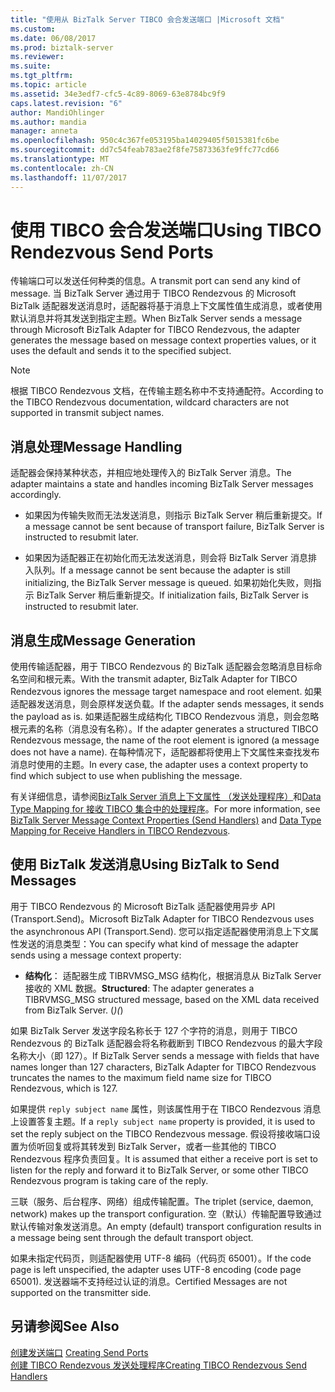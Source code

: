 ```yaml
---
title: "使用从 BizTalk Server TIBCO 会合发送端口 |Microsoft 文档"
ms.custom: 
ms.date: 06/08/2017
ms.prod: biztalk-server
ms.reviewer: 
ms.suite: 
ms.tgt_pltfrm: 
ms.topic: article
ms.assetid: 34e3edf7-cfc5-4c89-8069-63e8784bc9f9
caps.latest.revision: "6"
author: MandiOhlinger
ms.author: mandia
manager: anneta
ms.openlocfilehash: 950c4c367fe053195ba14029405f5015381fc6be
ms.sourcegitcommit: dd7c54feab783ae2f8fe75873363fe9ffc77cd66
ms.translationtype: MT
ms.contentlocale: zh-CN
ms.lasthandoff: 11/07/2017
---
```

# <a name="using-tibco-rendezvous-send-ports"></a><span data-ttu-id="a30e0-102">使用 TIBCO 会合发送端口</span><span class="sxs-lookup"><span data-stu-id="a30e0-102">Using TIBCO Rendezvous Send Ports</span></span>
<span data-ttu-id="a30e0-103">传输端口可以发送任何种类的信息。</span><span class="sxs-lookup"><span data-stu-id="a30e0-103">A transmit port can send any kind of message.</span></span> <span data-ttu-id="a30e0-104">当 BizTalk Server 通过用于 TIBCO Rendezvous 的 Microsoft BizTalk 适配器发送消息时，适配器将基于消息上下文属性值生成消息，或者使用默认消息并将其发送到指定主题。</span><span class="sxs-lookup"><span data-stu-id="a30e0-104">When BizTalk Server sends a message through Microsoft BizTalk Adapter for TIBCO Rendezvous, the adapter generates the message based on message context properties values, or it uses the default and sends it to the specified subject.</span></span>  
  
> [!NOTE]
>  <span data-ttu-id="a30e0-105">根据 TIBCO Rendezvous 文档，在传输主题名称中不支持通配符。</span><span class="sxs-lookup"><span data-stu-id="a30e0-105">According to the TIBCO Rendezvous documentation, wildcard characters are not supported in transmit subject names.</span></span>  
  
## <a name="message-handling"></a><span data-ttu-id="a30e0-106">消息处理</span><span class="sxs-lookup"><span data-stu-id="a30e0-106">Message Handling</span></span>  
 <span data-ttu-id="a30e0-107">适配器会保持某种状态，并相应地处理传入的 BizTalk Server 消息。</span><span class="sxs-lookup"><span data-stu-id="a30e0-107">The adapter maintains a state and handles incoming BizTalk Server messages accordingly.</span></span>  
  
-   <span data-ttu-id="a30e0-108">如果因为传输失败而无法发送消息，则指示 BizTalk Server 稍后重新提交。</span><span class="sxs-lookup"><span data-stu-id="a30e0-108">If a message cannot be sent because of transport failure, BizTalk Server is instructed to resubmit later.</span></span>  
  
-   <span data-ttu-id="a30e0-109">如果因为适配器正在初始化而无法发送消息，则会将 BizTalk Server 消息排入队列。</span><span class="sxs-lookup"><span data-stu-id="a30e0-109">If a message cannot be sent because the adapter is still initializing, the BizTalk Server message is queued.</span></span> <span data-ttu-id="a30e0-110">如果初始化失败，则指示 BizTalk Server 稍后重新提交。</span><span class="sxs-lookup"><span data-stu-id="a30e0-110">If initialization fails, BizTalk Server is instructed to resubmit later.</span></span>  
  
## <a name="message-generation"></a><span data-ttu-id="a30e0-111">消息生成</span><span class="sxs-lookup"><span data-stu-id="a30e0-111">Message Generation</span></span>  
 <span data-ttu-id="a30e0-112">使用传输适配器，用于 TIBCO Rendezvous 的 BizTalk 适配器会忽略消息目标命名空间和根元素。</span><span class="sxs-lookup"><span data-stu-id="a30e0-112">With the transmit adapter, BizTalk Adapter for TIBCO Rendezvous ignores the message target namespace and root element.</span></span> <span data-ttu-id="a30e0-113">如果适配器发送消息，则会原样发送负载。</span><span class="sxs-lookup"><span data-stu-id="a30e0-113">If the adapter sends messages, it sends the payload as is.</span></span> <span data-ttu-id="a30e0-114">如果适配器生成结构化 TIBCO Rendezvous 消息，则会忽略根元素的名称（消息没有名称）。</span><span class="sxs-lookup"><span data-stu-id="a30e0-114">If the adapter generates a structured TIBCO Rendezvous message, the name of the root element is ignored (a message does not have a name).</span></span> <span data-ttu-id="a30e0-115">在每种情况下，适配器都将使用上下文属性来查找发布消息时使用的主题。</span><span class="sxs-lookup"><span data-stu-id="a30e0-115">In every case, the adapter uses a context property to find which subject to use when publishing the message.</span></span>  
  
 <span data-ttu-id="a30e0-116">有关详细信息，请参阅[BizTalk Server 消息上下文属性 （发送处理程序）](../core/biztalk-server-message-context-properties-send-handlers.md)和[Data Type Mapping for 接收 TIBCO 集合中的处理程序](../core/data-type-mapping-for-receive-handlers-in-tibco-rendezvous.md)。</span><span class="sxs-lookup"><span data-stu-id="a30e0-116">For more information, see [BizTalk Server Message Context Properties (Send Handlers)](../core/biztalk-server-message-context-properties-send-handlers.md) and [Data Type Mapping for Receive Handlers in TIBCO Rendezvous](../core/data-type-mapping-for-receive-handlers-in-tibco-rendezvous.md).</span></span>  

## <a name="using-biztalk-to-send-messages"></a><span data-ttu-id="a30e0-117">使用 BizTalk 发送消息</span><span class="sxs-lookup"><span data-stu-id="a30e0-117">Using BizTalk to Send Messages</span></span>
<span data-ttu-id="a30e0-118">用于 TIBCO Rendezvous 的 Microsoft BizTalk 适配器使用异步 API (Transport.Send)。</span><span class="sxs-lookup"><span data-stu-id="a30e0-118">Microsoft BizTalk Adapter for TIBCO Rendezvous uses the asynchronous API (Transport.Send).</span></span> <span data-ttu-id="a30e0-119">您可以指定适配器使用消息上下文属性发送的消息类型：</span><span class="sxs-lookup"><span data-stu-id="a30e0-119">You can specify what kind of message the adapter sends using a message context property:</span></span>  
  
-   <span data-ttu-id="a30e0-120">**结构化**： 适配器生成 TIBRVMSG_MSG 结构化，根据消息从 BizTalk Server 接收的 XML 数据。</span><span class="sxs-lookup"><span data-stu-id="a30e0-120">**Structured**: The adapter generates a TIBRVMSG_MSG structured message, based on the XML data received from BizTalk Server.</span></span> <span data-ttu-id="a30e0-121">(*)</span><span class="sxs-lookup"><span data-stu-id="a30e0-121">(*)</span></span>  
  
 <span data-ttu-id="a30e0-122">如果 BizTalk Server 发送字段名称长于 127 个字符的消息，则用于 TIBCO Rendezvous 的 BizTalk 适配器会将名称截断到 TIBCO Rendezvous 的最大字段名称大小（即 127）。</span><span class="sxs-lookup"><span data-stu-id="a30e0-122">If BizTalk Server sends a message with fields that have names longer than 127 characters, BizTalk Adapter for TIBCO Rendezvous truncates the names to the maximum field name size for TIBCO Rendezvous, which is 127.</span></span>  
  
 <span data-ttu-id="a30e0-123">如果提供 `reply subject name` 属性，则该属性用于在 TIBCO Rendezvous 消息上设置答复主题。</span><span class="sxs-lookup"><span data-stu-id="a30e0-123">If a `reply subject name` property is provided, it is used to set the reply subject on the TIBCO Rendezvous message.</span></span> <span data-ttu-id="a30e0-124">假设将接收端口设置为侦听回复或将其转发到 BizTalk Server，或者一些其他的 TIBCO Rendezvous 程序负责回复。</span><span class="sxs-lookup"><span data-stu-id="a30e0-124">It is assumed that either a receive port is set to listen for the reply and forward it to BizTalk Server, or some other TIBCO Rendezvous program is taking care of the reply.</span></span>  
  
 <span data-ttu-id="a30e0-125">三联（服务、后台程序、网络）组成传输配置。</span><span class="sxs-lookup"><span data-stu-id="a30e0-125">The triplet (service, daemon, network) makes up the transport configuration.</span></span> <span data-ttu-id="a30e0-126">空（默认）传输配置导致通过默认传输对象发送消息。</span><span class="sxs-lookup"><span data-stu-id="a30e0-126">An empty (default) transport configuration results in a message being sent through the default transport object.</span></span>  
  
 <span data-ttu-id="a30e0-127">如果未指定代码页，则适配器使用 UTF-8 编码（代码页 65001）。</span><span class="sxs-lookup"><span data-stu-id="a30e0-127">If the code page is left unspecified, the adapter uses UTF-8 encoding (code page 65001).</span></span> <span data-ttu-id="a30e0-128">发送器端不支持经过认证的消息。</span><span class="sxs-lookup"><span data-stu-id="a30e0-128">Certified Messages are not supported on the transmitter side.</span></span>  
  
## <a name="see-also"></a><span data-ttu-id="a30e0-129">另请参阅</span><span class="sxs-lookup"><span data-stu-id="a30e0-129">See Also</span></span>  
 <span data-ttu-id="a30e0-130">[创建发送端口](../core/creating-send-ports2.md) </span><span class="sxs-lookup"><span data-stu-id="a30e0-130">[Creating Send Ports](../core/creating-send-ports2.md) </span></span>  
 [<span data-ttu-id="a30e0-131">创建 TIBCO Rendezvous 发送处理程序</span><span class="sxs-lookup"><span data-stu-id="a30e0-131">Creating TIBCO Rendezvous Send Handlers</span></span>](../core/creating-tibco-rendezvous-send-handlers.md)
